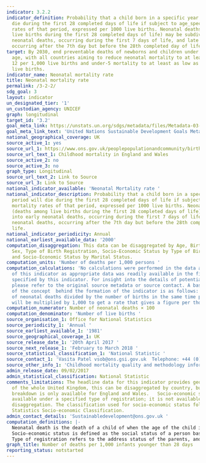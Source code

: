 ```yaml
---
indicator: 3.2.2
indicator_definition: Probability that a child born in a specific year or period will
  die during the first 28 completed days of life if subject to age_specific mortality
  rates of that period, expressed per 1000 live births. Neonatal deaths (deaths among
  live births during the first 28 completed days of life) may be subdivided into early
  neonatal deaths, occurring during the first 7 days of life, and late neonatal deaths,
  occurring after the 7th day but before the 28th completed day of life.
target: By 2030, end preventable deaths of newborns and children under 5 years of
  age, with all countries aiming to reduce neonatal mortality to at least as low as
  12 per 1,000 live births and under-5 mortality to at least as low as 25 per 1,000
  live births.
indicator_name: Neonatal mortality rate
title: Neonatal mortality rate
permalink: /3-2-2/
sdg_goal: 3
layout: indicator
un_designated_tier: '1'
un_custodian_agency: UNICEF
graph: longitudinal
target_id: '3.2'
goal_meta_link: https://unstats.un.org/sdgs/metadata/files/Metadata-03-02-02.pdf
goal_meta_link_text: 'United Nations Sustainable Development Goals Metadata: 3.2.2'
national_geographical_coverage: UK
source_active_1: yes
source_url_1: https://www.ons.gov.uk/peoplepopulationandcommunity/birthsdeathsandmarriages/deaths/datasets/childmortalitystatisticschildhoodinfantandperinatalchildhoodinfantandperinatalmortalityinenglandandwales
source_url_text_1: Childhood mortality in England and Wales
source_active_2: no
source_active_3: no
graph_type: Longitudinal
source_url_text_2: Link to Source
source_url_3: Link to Source
national_indicator_available: 'Neonatal Mortality rate '
national_indicator_description: Probability that a child born in a specific year or
  period will die during the first 28 completed days of life if subject to age-specific
  mortality rates of that period, expressed per 1000 live births. Neonatal deaths
  (deaths among live births during the first 28 completed days of life) may be subdivided
  into early neonatal deaths, occurring during the first 7 days of life, and late
  neonatal deaths, occurring after the 7th day but before the 28th completed day of
  life.
national_indicator_periodicity: Annual
national_earliest_available_data: '2000'
computation_disaggregation: This data can be disaggregated by Age, Birth Weight, Geography,
  Sex, Type of Birth Registration, Socio-Economic Status by Type of Birth Registration,
  and Socio-Economic Status by Marital Status.
computation_units: 'Number of deaths per 1,000 persons '
computation_calculations: 'No calculations were performed in the data acquisition
  of this indicator as appropriate data was readily available in the final format
  specified by this indicator. For insight into the details of potential calculations
  please refer to the original source metadata or source contact. A basic summary
  of the concept  behind the formation of the indicator is as follows:  The number
  of neonatal deaths divided by the number of births in the same time period and this
  will be multiplied by 1,000 to get a rate that gives a figure per thousand births. '
computation_numerator: Number of neonatal deaths × 100
computation_denominator: 'Number of live births '
source_organisation_1: Office for National Statistics
source_periodicity_1: 'Annual '
source_earliest_available_1: '1981'
source_geographical_coverage_1: UK
source_release_date_1: '20th April 2017 '
source_next_release_1: 'February to March 2018 '
source_statistical_classification_1: 'National Statistic '
source_contact_1: 'Vasita Patel vsob@ons.gsi.gov.uk  Telephone: +44 (0)1329 444110'
source_other_info_1: 'Childhood mortality quality and methodology information: https://www.ons.gov.uk/peoplepopulationandcommunity/birthsdeathsandmarriages/deaths/qmis/childmortalitystatisticsqmi'
admin_release_date: 09/02/2017
admin_statistical_classification: National Statistic
comments_limitations: The headline data for this indicator provides geographical coverage
  of the whole United Kingdom, this can be disaggregated by country, but a regional
  breakdown is only available for England and Wales.   Socio-economic status is only
  available under a specified type of registration; it is not available as a standalone
  disaggregation. The classification used for socio-economic status follows the National
  Statistics Socio-economic Classification.
admin_contact_details: 'Sustainabledevelopment@ons.gov.uk '
computation_definitions: |-
  Neonatal death is the death of a child of when the age of the child is under 28 days. Early neonatal death is under the age of 7 days, late neonatal is between 7 and 27 days, postnatal is between 28 days and 1 year and infant death is classified as under 1 year.
  Socio-economic status is defined as the social status of a person based on their occupation, income and education.
  Type of registration refers to the address status of the parents, and shows whether they are living together or separately.
graph_title: Number of deaths per 1,000 infants younger than 28 days
reporting_status: notstarted
---
```


